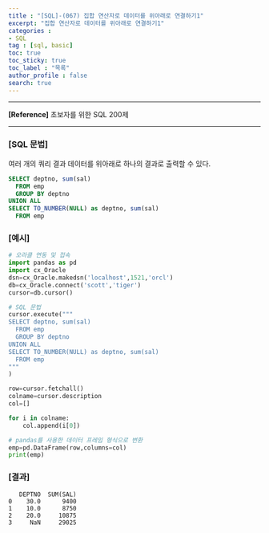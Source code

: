 ```yaml
---
title : "[SQL]-(067) 집합 연산자로 데이터를 위아래로 연결하기1"
excerpt: "집합 연산자로 데이터를 위아래로 연결하기1"
categories :
- SQL
tag : [sql, basic]
toc: true
toc_sticky: true
toc_label : "목록"
author_profile : false
search: true
---
```


---
**[Reference]** 초보자를 위한 SQL 200제

---

### [SQL 문법]
여러 개의 쿼리 결과 데이터를 위아래로 하나의 결과로 출력할 수 있다.

```sql
SELECT deptno, sum(sal)
  FROM emp
  GROUP BY deptno
UNION ALL
SELECT TO_NUMBER(NULL) as deptno, sum(sal)
  FROM emp
```
### [예시]
```python
# 오라클 연동 및 접속
import pandas as pd
import cx_Oracle
dsn=cx_Oracle.makedsn('localhost',1521,'orcl')
db=cx_Oracle.connect('scott','tiger')
cursor=db.cursor()

# SQL 문법
cursor.execute("""
SELECT deptno, sum(sal)
  FROM emp
  GROUP BY deptno
UNION ALL
SELECT TO_NUMBER(NULL) as deptno, sum(sal)
  FROM emp
"""
)

row=cursor.fetchall()
colname=cursor.description
col=[]

for i in colname:
    col.append(i[0])

# pandas를 사용한 데이터 프레임 형식으로 변환
emp=pd.DataFrame(row,columns=col)
print(emp)
```
### [결과]
       DEPTNO  SUM(SAL)
    0    30.0      9400
    1    10.0      8750
    2    20.0     10875
    3     NaN     29025
    
